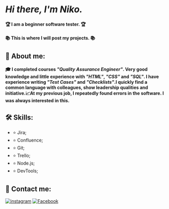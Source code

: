  #  _Hi there, I'm Niko._
#### 🏆 __I am a beginner software tester.__ 🏆
#### 📚 __This is where I will post my projects.__ 📚 
## 🚀 About me:
 #### 🎓 I completed courses _"Quality Assurance Engineer"_. Very good knowledge and little experience with _"HTML"_, _"CSS"_ and _"SQL"_. I have experience writing _"Test Сases"_ and _"Сhecklists"_.I quickly find a common language with colleagues, show leadership qualities and initiative.📈At my previous job, I repeatedly found errors in the software. I was always interested in this.


## 🛠️ Skills:
 - ⭐ Jira; 
 - ⭐ Confluence;
 - ⭐ Git; 
 - ⭐ Trello;
 - ⭐ Node.js;
 - ⭐ DevTools;
 
## 📝 Contact me:
[![instagram](https://img.shields.io/badge/Instagram-000?style=for-the-badge&logo=instagram&logoColor=white)](https://www.instagram.com/niko.4068/) [![Facebook](https://img.shields.io/badge/Facebook-000?style=for-the-badge&logo=Facebook&logoColor=white)](https://www.facebook.com/profile.php?id=100015672846751)


